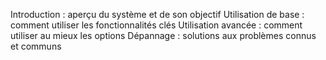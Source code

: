 Introduction : aperçu du système et de son objectif
Utilisation de base : comment utiliser les fonctionnalités clés
Utilisation avancée : comment utiliser au mieux les options
Dépannage : solutions aux problèmes connus et communs
